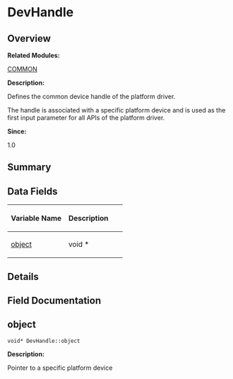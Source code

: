 # DevHandle<a name="ZH-CN_TOPIC_0000001054799595"></a>

## **Overview**<a name="section30255800093529"></a>

**Related Modules:**

[COMMON](COMMON.md)

**Description:**

Defines the common device handle of the platform driver. 

The handle is associated with a specific platform device and is used as the first input parameter for all APIs of the platform driver.

**Since:**

1.0

## **Summary**<a name="section1217683180093529"></a>

## Data Fields<a name="pub-attribs"></a>

<a name="table744522956093529"></a>
<table><thead align="left"><tr id="row814900275093529"><th class="cellrowborder" valign="top" width="50%" id="mcps1.1.3.1.1"><p id="p895866802093529"><a name="p895866802093529"></a><a name="p895866802093529"></a>Variable Name</p>
</th>
<th class="cellrowborder" valign="top" width="50%" id="mcps1.1.3.1.2"><p id="p1424887726093529"><a name="p1424887726093529"></a><a name="p1424887726093529"></a>Description</p>
</th>
</tr>
</thead>
<tbody><tr id="row1861350852093529"><td class="cellrowborder" valign="top" width="50%" headers="mcps1.1.3.1.1 "><p id="p1771982063093529"><a name="p1771982063093529"></a><a name="p1771982063093529"></a><a href="DevHandle.md#a8f3ad9211ff6e095c525d100317f23da">object</a></p>
</td>
<td class="cellrowborder" valign="top" width="50%" headers="mcps1.1.3.1.2 "><p id="p1808569500093529"><a name="p1808569500093529"></a><a name="p1808569500093529"></a>void *&nbsp;</p>
</td>
</tr>
</tbody>
</table>

## **Details**<a name="section2119963120093529"></a>

## **Field Documentation**<a name="section314955832093529"></a>

## object<a name="a8f3ad9211ff6e095c525d100317f23da"></a>

```
void* DevHandle::object
```

 **Description:**

Pointer to a specific platform device 

